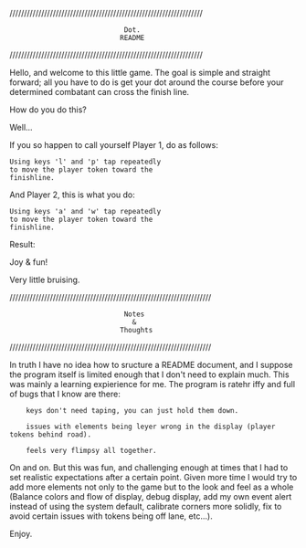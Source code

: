 ///////////////////////////////////////////////////////////////////

								Dot.
							   README

///////////////////////////////////////////////////////////////////

Hello, and welcome to this little game. The goal is simple and straight forward; all you have to do is get your dot around the course before your determined combatant can cross the finish line.

How do you do this?

Well...

If you so happen to call yourself Player 1, do as follows:

	Using keys 'l' and 'p' tap repeatedly 
	to move the player token toward the 
	finishline.

And Player 2, this is what you do:

	Using keys 'a' and 'w' tap repeatedly
	to move the player token toward the 
	finishline.

Result:

Joy & fun!

Very little bruising.


//////////////////////////////////////////////////////////////////////

								Notes
								  &
							   Thoughts

//////////////////////////////////////////////////////////////////////

In truth I have no idea how to sructure a README document, and I suppose the program itself is limited enough that I don't need to explain much. This was mainly a learning expierience for me. The program is ratehr iffy and full of bugs that I know are there:
		
		keys don't need taping, you can just hold them down.

		issues with elements being leyer wrong in the display (player tokens behind road).

		feels very flimpsy all together.

On and on. But this was fun, and challenging enough at times that I had to set realistic expectations after a certain point. Given more time I would try to add more elements not only to the game but to the look and feel as a  whole (Balance colors and flow of display, debug display, add my own event alert instead of using the system default, calibrate corners more solidly, fix to avoid certain issues with tokens being off lane, etc...).

Enjoy.